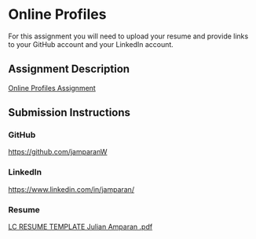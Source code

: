 # Online Profiles
For this assignment you will need to upload your resume and provide links to your GitHub account and your LinkedIn account.

## Assignment Description
[Online Profiles Assignment](https://education.launchcode.org/liftoff/modules/assignments/online-profiles)

## Submission Instructions
 
### GitHub
https://github.com/jamparanW
 
### LinkedIn
https://www.linkedin.com/in/jamparan/

### Resume
[LC RESUME TEMPLATE Julian Amparan .pdf](https://github.com/jamparanW/liftoff-assignments/files/10475453/LC.RESUME.TEMPLATE.Julian.Amparan.pdf)

